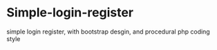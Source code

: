 # Simple-login-register
simple login register, with bootstrap desgin, and procedural php coding style
